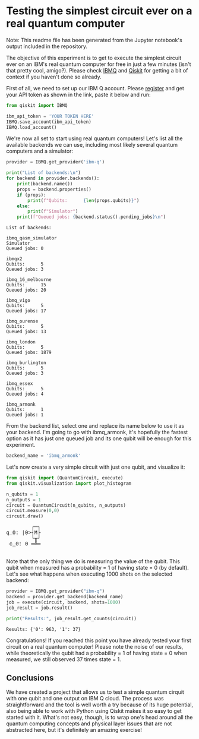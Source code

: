 
# Testing the simplest circuit ever on a real quantum computer
Note: This readme file has been generated from the Jupyter notebook's output included in the repository.

The objective of this experiment is to get to execute the simplest circuit ever on an IBM's real quantum computer for free in just a few minutes (isn't that pretty cool, amigo?). Please check [IBMQ](https://quantum-computing.ibm.com/) and [Qiskit](https://qiskit.org) for getting a bit of context if you haven't done so already.

First of all, we need to set up our IBM Q account. Please [register](https://qiskit.org/documentation/install.html#access-ibm-q-systems) and get your API token as shown in the link, paste it below and run:


```python
from qiskit import IBMQ

ibm_api_token = 'YOUR TOKEN HERE'
IBMQ.save_account(ibm_api_token)
IBMQ.load_account()
```

We're now all set to start using real quantum computers! Let's list all the available backends we can use, including most likely several quantum computers and a simulator:


```python
provider = IBMQ.get_provider('ibm-q')

print("List of backends:\n")
for backend in provider.backends():
    print(backend.name())
    props = backend.properties()
    if (props):
        print(f"Qubits:      {len(props.qubits)}")
    else:
        print(f"Simulator")
    print(f"Queued jobs: {backend.status().pending_jobs}\n")
```

    List of backends:
    
    ibmq_qasm_simulator
    Simulator
    Queued jobs: 0
    
    ibmqx2
    Qubits:      5
    Queued jobs: 3
    
    ibmq_16_melbourne
    Qubits:      15
    Queued jobs: 20
    
    ibmq_vigo
    Qubits:      5
    Queued jobs: 17
    
    ibmq_ourense
    Qubits:      5
    Queued jobs: 13
    
    ibmq_london
    Qubits:      5
    Queued jobs: 1879
    
    ibmq_burlington
    Qubits:      5
    Queued jobs: 3
    
    ibmq_essex
    Qubits:      5
    Queued jobs: 4
    
    ibmq_armonk
    Qubits:      1
    Queued jobs: 1
    


From the backend list, select one and replace its name below to use it as your backend. I'm going to go with ibmq_armonk, it's hopefully the fastest option as it has just one queued job and its one qubit will be enough for this experiment.


```python
backend_name = 'ibmq_armonk'
```

Let's now create a very simple circuit with just one qubit, and visualize it:


```python
from qiskit import (QuantumCircuit, execute)
from qiskit.visualization import plot_histogram

n_qubits = 1
n_outputs = 1
circuit = QuantumCircuit(n_qubits, n_outputs)
circuit.measure(0,0)
circuit.draw()
```




<pre style="word-wrap: normal;white-space: pre;background: #fff0;line-height: 1.1;font-family: &quot;Courier New&quot;,Courier,monospace">        ┌─┐
q_0: |0>┤M├
        └╥┘
 c_0: 0 ═╩═
           </pre>



Note that the only thing we do is measuring the value of the qubit. This qubit when measured has a probability = 1 of having state = 0 (by default). Let's see what happens when executing 1000 shots on the selected backend:


```python
provider = IBMQ.get_provider("ibm-q")
backend = provider.get_backend(backend_name)
job = execute(circuit, backend, shots=1000)
job_result = job.result()

print("Results:", job_result.get_counts(circuit))
```

    Results: {'0': 963, '1': 37}


Congratulations! If you reached this point you have already tested your first circuit on a real quantum computer! Please note the noise of our results, while theoretically the qubit had a probability = 1 of having state = 0 when measured, we still observed 37 times state = 1.

## Conclusions
We have created a project that allows us to test a simple quantum cirquit with one qubit and one output on IBM Q cloud. The process was straightforward and the tool is well worth a try because of its huge potential, also being able to work with Python using Qiskit makes it so easy to get started with it. What's not easy, though, is to wrap one's head around all the quantum computing concepts and physical layer issues that are not abstracted here, but it's definitely an amazing exercise!
